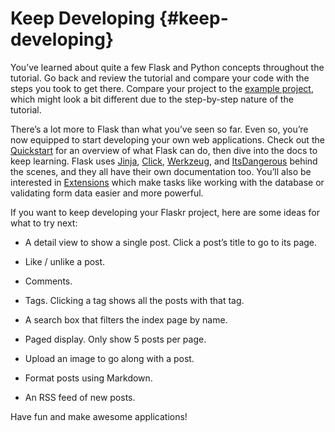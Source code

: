 # Keep Developing {#keep-developing}

You’ve learned about quite a few Flask and Python concepts throughout the tutorial. Go back and review the tutorial and compare your code with the steps you took to get there. Compare your project to the [example project](https://github.com/pallets/flask/tree/main/examples/tutorial), which might look a bit different due to the step-by-step nature of the tutorial.

There’s a lot more to Flask than what you’ve seen so far. Even so, you’re now equipped to start developing your own web applications. Check out the [Quickstart](/python/flask/user_guide/quickstart#quickstart) for an overview of what Flask can do, then dive into the docs to keep learning. Flask uses [Jinja](https://palletsprojects.com/p/jinja/), [Click](https://palletsprojects.com/p/click/), [Werkzeug](https://palletsprojects.com/p/werkzeug/), and [ItsDangerous](https://palletsprojects.com/p/itsdangerous/) behind the scenes, and they all have their own documentation too. You’ll also be interested in [Extensions](/python/flask/user_guide/extension#extensions) which make tasks like working with the database or validating form data easier and more powerful.

If you want to keep developing your Flaskr project, here are some ideas for what to try next:

- A detail view to show a single post. Click a post’s title to go to its page.

- Like / unlike a post.

- Comments.

- Tags. Clicking a tag shows all the posts with that tag.

- A search box that filters the index page by name.

- Paged display. Only show 5 posts per page.

- Upload an image to go along with a post.

- Format posts using Markdown.

- An RSS feed of new posts.

Have fun and make awesome applications!